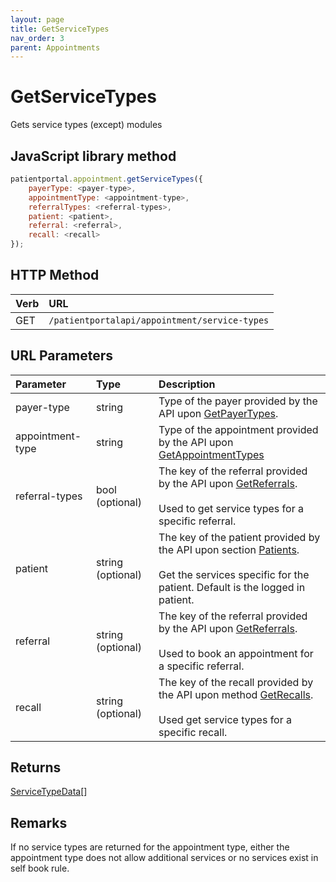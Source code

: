 ```yaml
---
layout: page
title: GetServiceTypes
nav_order: 3
parent: Appointments
---
```


# GetServiceTypes

Gets service types (except) modules

## JavaScript library method

```javascript
patientportal.appointment.getServiceTypes({
    payerType: <payer-type>,
    appointmentType: <appointment-type>,
    referralTypes: <referral-types>,
    patient: <patient>,
    referral: <referral>,
    recall: <recall>
});
```

## HTTP Method

| Verb | URL                                               |
|:-----|:--------------------------------------------------|
| GET | `/patientportalapi/appointment/service-types` |

## URL Parameters

| Parameter | Type   | Description                                                 |
|:----------|:-------|:------------------------------------------------------------|
| payer-type | string | Type of the payer provided by the API upon [GetPayerTypes](../appointments/getpayertypes). |
| appointment-type | string | Type of the appointment provided by the API upon [GetAppointmentTypes](../appointments/getappointmenttypes) |
| referral-types | bool (optional) | The key of the referral provided by the API upon [GetReferrals](../referrals/getreferrals).<br><br>Used to get service types for a specific referral. |
| patient | string (optional) | The key of the patient provided by the API upon section [Patients](../patients/patients).<br><br>Get the services specific for the patient. Default is the logged in patient. |
| referral | string (optional) | The key of the referral provided by the API upon [GetReferrals](../referrals/getreferrals).<br><br>Used to book an appointment for a specific referral. |
| recall | string (optional) | The key of the recall provided by the API upon method [GetRecalls](../recalls/getrecalls).<br><br>Used get service types for a specific recall. |

## Returns

[ServiceTypeData](../objects-and-data-types/servicetypedata)[]

## Remarks

If no service types are returned for the appointment type, either the appointment type does not allow additional services or no services exist in self book rule.
